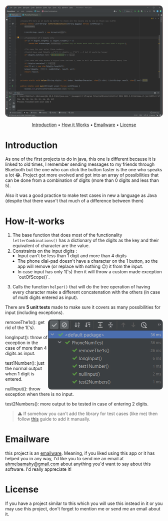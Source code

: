
<p align="center">
<img style="border-radius:10px;" src="https://github.com/Ahelsamahy/letter-combination-in-analog-phone/blob/main/usedMaterial/Intro.png?raw=true" title="Visually Go, Go" >
</p>

<p align="center">
  <a href="#Introduction">Introduction</a> •
  <a href="#How-it-works">How it Works</a> •
  <a href="#emailware">Emailware</a> •
  <a href="#license">License</a>
</p>


# Introduction
As one of the first projects to do in java, this one is different because it is linked to old times, I remember sending messages to my friends through Bluetooth but the one who can click the button faster is the one who speaks a lot 😂. Project got more evolved and got into an array of possibilities that can be done from a combination of digits (more than 0 digits and less than 5).

Also it was a good practice to make test cases in new a language as Java (despite that there wasn't that much of a difference between them)

# How-it-works
1. The base function that does most of the functionality `letterCombinations()` has a dictionary of the digits as the key and their equivalent of character are the value.
2. Constraints on the input digits :

<ul style="margin-top:-1rem; margin-left:1rem;">
<li>Input can't be less than 1 digit and more than 4 digits
<li>The phone dial-pad doesn't have a character on the 1 button, so the app will remove (or replace with nothing 😉) it from the input.
<li>In case input has only 1('s) then it will throw a custom made exception `outOfScope()`. 
</ul>

3. Calls the function `helper()` that will do the tree operation of having every character make a different concatenation with the others (in case of multi digits entered as input).

There are **5 unit tests** made to make sure it covers as many possibilities for input (including exceptions).

<img style="border-radius:10px;" align="right" src="https://github.com/Ahelsamahy/letter-combination-in-analog-phone/blob/main/usedMaterial/unitTest.jpg?raw=true" title="successful test cases" >

removeThe1s(): get rid of the 1('s).

longInput(): throw of exception in the case of more than 4 digits as input.

test1Number(): just the normal output when 1 digit is entered.

nullInput(): throw exception when there is no input.

test2Numbers(): more output to be tested in case of entering  2 digits.



> ⚠️ If somehow you can't add the library for test cases (like me) then follow [this][1] guide to add it manually.

[1]: https://www.jetbrains.com/help/idea/testing.html#ij-add-library "here comes the help"


# Emailware
this project is an [emailware](https://en.wiktionary.org/wiki/emailware). Meaning, if you liked using this app or it has helped you in any way, I'd like you to send me an email at <ahmelsamahy@gmail.com> about anything you'd want to say about this software. I'd really appreciate it!

# License
If you have a project similar to this which you will use this instead in it or you may use this project, don't forget to mention me or send me an email about it.